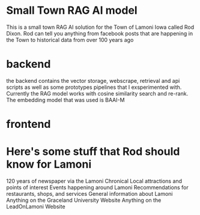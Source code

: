 # Small Town RAG AI model
This is a small town RAG AI solution for the Town of Lamoni Iowa called Rod Dixon. Rod can tell you anything from facebook posts that are happening in the Town to historical data from over 100 years ago

# backend
the backend contains the vector storage, webscrape, retrieval and api scripts as well as some prototypes pipelines that I exsperimented with.
Currently the RAG model works with cosine similarity search and re-rank. The embedding model that was used is BAAI-M 

# frontend


# Here's some stuff that Rod should know for Lamoni

120 years of newspaper via the Lamoni Chronical
Local attractions and points of interest
Events happening around Lamoni
Recommendations for restaurants, shops, and services
General information about Lamoni
Anything on the Graceland University Website
Anything on the LeadOnLamoni Website

